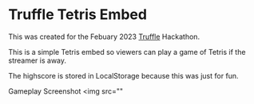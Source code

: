 # Truffle Tetris Embed

This was created for the Febuary 2023 [Truffle](https://truffle.vip) Hackathon.

This is a simple Tetris embed so viewers can play a game of Tetris if the streamer is away.

The highscore is stored in LocalStorage because this was just for fun.

Gameplay Screenshot
<img src=""